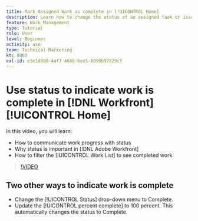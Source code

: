 ```yaml
---
title: Mark Assigned Work as complete in [!UICONTROL Home]
description: Learn how to change the status of an assigned task or issue to indicate it's complete through the [!UICONTROL Work List]. Then filter the list to see only completed work.
feature: Work Management
type: Tutorial
role: User
level: Beginner
activity: use
team: Technical Marketing
kt: 8803
exl-id: e3e1d890-4af7-4688-bee5-0099b97829cf
---
```

# Use status to indicate work is complete in [!DNL Workfront] [!UICONTROL Home]

In this video, you will learn:

* How to communicate work progress with status
* Why status is important in [!DNL Adobe Workfront]
* How to filter the [!UICONTROL Work List] to see completed work

>[!VIDEO](https://video.tv.adobe.com/v/335104/?quality=12)


## Two other ways to indicate work is complete

* Change the [!UICONTROL Status] drop-down menu to Complete.
* Update the [!UICONTROL percent complete] to 100 percent. This automatically changes the status to Complete.

<!---
learn more URLs
--->
